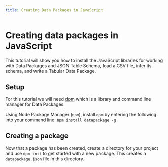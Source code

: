 ```yaml
---
title: Creating Data Packages in JavaScript
---
```


# Creating data packages in JavaScript

This tutorial will show you how to install the JavaScript libraries for working with Data Packages and JSON Table Schema, load a CSV file, infer its schema, and write a Tabular Data Package.

## Setup

For this tutorial we will need [dpm](https://github.com/okfn/dpm) which is a library and command line manager for Data Packages.

Using Node Package Manager (`npm`), install `dpm` by entering the following into your command line:
```npm install datapackage -g```

## Creating a package
Now that a package has been created, create a directory for your project and use `dpm init` to get started with a new package. This creates a `datapackage.json` file in this directory.
